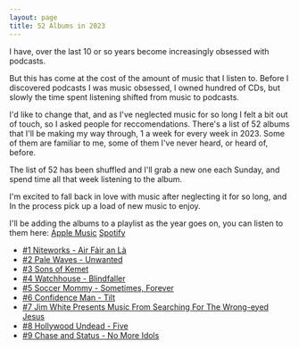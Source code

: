 ```yaml
---
layout: page
title: 52 Albums in 2023
---
```


I have, over the last 10 or so years become increasingly obsessed with podcasts. 

But this has come at the cost of the amount of music that I listen to. Before I discovered podcasts I was music obsessed, I owned hundred of CDs, but slowly the time spent listening shifted from music to podcasts.

I'd like to change that, and as I've neglected music for so long I felt a bit out of touch, so I asked people for reccomendations. There's a list of 52 albums that I'll be making my way through, 1 a week for every week in 2023. Some of them are familiar to me, some of them I've never heard, or heard of, before. 

The list of 52 has been shuffled and I'll grab a new one each Sunday, and spend time all that week listening to the album.

I'm excited to fall back in love with music after neglecting it for so long, and In the process pick up a load of new music to enjoy.

I'll be adding the albums to a playlist as the year goes on, you can listen to them here: [Apple Music](https://music.apple.com/gb/playlist/52-albums-in-2023/pl.u-PRM6tLGZb69) [Spotify](https://open.spotify.com/playlist/6B159AmdyVkoy1j8H66c2X?si=60a6fd66f2994584)

- [#1 Niteworks - Air Fàir an Là](/2023-01-07-Niteworks/)
- [#2 Pale Waves - Unwanted](/2023-01-14-Pale-Waves/)
- [#3 Sons of Kemet](/2023-01-21-Sons-of_Kmet/)
- [#4 Watchhouse - Blindfaller](/2023-01-28-Watchhouse/)
- [#5 Soccer Mommy - Sometimes, Forever](/2023-02-05-SoccerMommy/)
- [#6 Confidence Man - Tilt](/2023-02-11-Confidence-Man-Tilt/)
- [#7 Jim White Presents Music From Searching For The Wrong-eyed Jesus](/2023-02-18-Jim-White/)
- [#8 Hollywood Undead - Five](/2023-02-18-Hollywood-Undead/)
- [#9 Chase and Status - No More Idols](/2023-02-26-Chase-and-Status/)